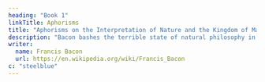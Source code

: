 ```yaml
---
heading: "Book 1"
linkTitle: Aphorisms
title: "Aphorisms on the Interpretation of Nature and the Kingdom of Man"
description: "Bacon bashes the terrible state of natural philosophy in his time"
writer:
  name: Francis Bacon
  url: https://en.wikipedia.org/wiki/Francis_Bacon
c: "steelblue"
---
```

